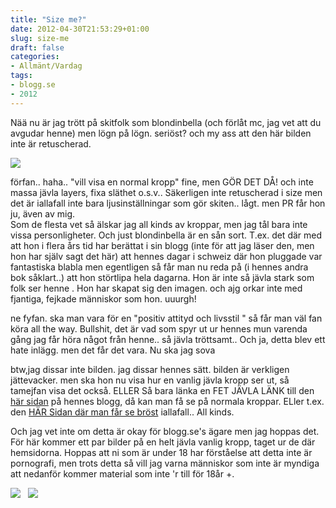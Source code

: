 ```yaml
---
title: "Size me?"
date: 2012-04-30T21:53:29+01:00
slug: size-me
draft: false
categories:
- Allmänt/Vardag
tags:
- blogg.se
- 2012
---
```

Nää nu är jag trött på skitfolk som blondinbella (och förlåt mc, jag vet att du avgudar henne) men lögn på lögn. seriöst? och my ass att den här bilden inte är retuscherad.  
  
![](/assets/images/blogg.se/size-me_200644678.png)  
  
förfan.. haha.. "vill visa en normal kropp" fine, men GÖR DET DÅ! och inte massa jävla layers, fixa släthet o.s.v.. Säkerligen inte retuscherad i size men det är iallafall inte bara ljusinställningar som gör skiten.. lågt. men PR får hon ju, även av mig.  
Som de flesta vet så älskar jag all kinds av kroppar, men jag tål bara inte vissa personligheter. Och just blondinbella är en sån sort. T.ex. det där med att hon i flera års tid har berättat i sin blogg (inte för att jag läser den, men hon har själv sagt det här) att hennes dagar i schweiz där hon pluggade var fantastiska blabla men egentligen så får man nu reda på (i hennes andra bok såklart..) att hon störtlipa hela dagarna. Hon är inte så jävla stark som folk ser henne . Hon har skapat sig den imagen. och ajg orkar inte med fjantiga, fejkade människor som hon. uuurgh!  
  
ne fyfan. ska man vara för en "positiv attityd och livsstil " så får man väl fan köra all the way. Bullshit, det är vad som spyr ut ur hennes mun varenda gång jag får höra något från henne.. så jävla tröttsamt.. Och ja, detta blev ett hate inlägg. men det får det vara. Nu ska jag sova  
  
btw,jag dissar inte bilden. jag dissar hennes sätt. bilden är verkligen jättevacker. men ska hon nu visa hur en vanlig jävla kropp ser ut, så tamejfan visa det också. ELLER Så bara länka en FET JÄVLA LÄNK till den [här sidan](http://strippedproject.blogspot.se/?zx=671feaa66cec786f) på hennes blogg, då kan man få se på normala kroppar. ELler t.ex. den [HÄR Sidan där man får se bröst](http://www.007b.com/breast_gallery.php) iallafall.. All kinds.  
  
  
Och jag vet inte om detta är okay för blogg.se's ägare men jag hoppas det. För här kommer ett par bilder på en helt jävla vanlig kropp, taget ur de där hemsidorna. Hoppas att ni som är under 18 har förståelse att detta inte är pornografi, men trots detta så vill jag varna människor som inte är myndiga att nedanför kommer material som inte 'r till för 18år +.  
  
![](/assets/images/blogg.se/stirppd_200645497.jpg)   ![](https://cdn1.cdnme.se/cdn/9-1/701517/images/2012/breast_200645555.jpg)